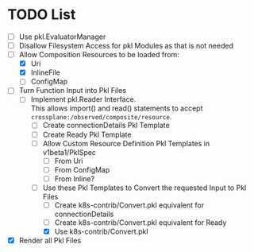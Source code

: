 # TODO List

- [ ] Use pkl.EvaluatorManager
- [ ] Disallow Filesystem Access for pkl Modules as that is not needed
- [ ] Allow Composition Resources to be loaded from:
    - [x] Uri
    - [x] InlineFile
    - [ ] ConfigMap
- [ ] Turn Function Input into Pkl Files
    - [ ] Implement pkl.Reader Interface.  
          This allows import() and read() statements to accept `crossplane:/observed/composite/resource`.  
        - [ ] Create connectionDetails Pkl Template
        - [ ] Create Ready Pkl Template
        - [ ] Allow Custom Resource Definition Pkl Templates in v1beta1/PklSpec
            - [ ] From Uri
            - [ ] From ConfigMap
            - [ ] From Inline?
        - [ ] Use these Pkl Templates to Convert the requested Input to Pkl Files
            - [ ] Create k8s-contrib/Convert.pkl equivalent for connectionDetails
            - [ ] Create k8s-contrib/Convert.pkl equivalent for Ready
            - [x] Use k8s-contrib/Convert.pkl
- [x] Render all Pkl Files
